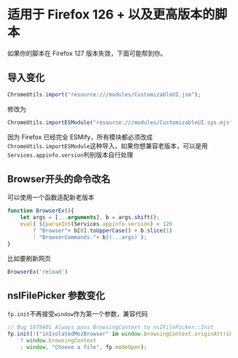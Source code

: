 # 适用于 Firefox 126 + 以及更高版本的脚本

如果你的脚本在 Firefox 127 版本失效，下面可能帮到你。

## 导入变化

```javascript
ChromeUtils.import("resource:///modules/CustomizableUI.jsm");
```

修改为

```javascript
ChromeUtils.importESModule("resource:///modules/CustomizableUI.sys.mjs");
```

因为 Firefox 已经完全 ESMify，所有模块都必须改成`ChromeUtils.importESModule`这种导入，如果你想兼容老版本，可以是用`Services.appinfo.version`判别版本自行处理

## Browser开头的命令改名

可以使用一个函数适配新老版本

```javascript
function BrowserEx(){
	let args = [...arguments], b = args.shift();
	eval(`${parseInt(Services.appinfo.version) < 126
		? "Browser"+ b[0].toUpperCase() + b.slice(1)
		: "BrowserCommands."+ b}(...args)`);
}
```

比如要刷新网页

```javascript
BrowserEx('reload')
```

## nsIFilePicker 参数变化

`fp.init`不再接受`window`作为第一个参数，兼容代码

```javascript
// Bug 1878401 Always pass BrowsingContext to nsIFilePicker::Init
fp.init(!("inIsolatedMozBrowser" in window.browsingContext.originAttributes)
    ? window.browsingContext
    : window, "Choose a file", fp.modeOpen);
```



